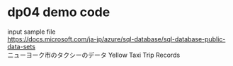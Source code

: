 # dp04 demo code
input sample file  
https://docs.microsoft.com/ja-jp/azure/sql-database/sql-database-public-data-sets  
ニューヨーク市のタクシーのデータ Yellow Taxi Trip Records
